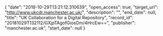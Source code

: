 {
  "date": "2018-10-29T13:21:12.310639", 
  "open_access": true, 
  "target_url": "http://www.ukcdr.manchester.ac.uk/", 
  "description": "", 
  "end_date": null, 
  "title": "UK Collaboration for a Digital Repository", 
  "record_id": "20181029T132112/GXjpTAgofGiosDm/4HrcEw==", 
  "publisher": "manchester.ac.uk", 
  "start_date": null
}

